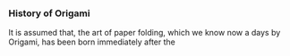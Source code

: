 ### **History of Origami**

It is assumed that, the art of paper folding, which we know now a days by Origami, has been born immediately after the 


